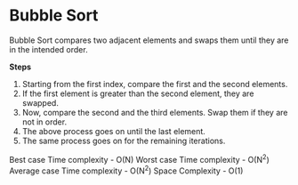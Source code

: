 # Bubble Sort
Bubble Sort compares two adjacent elements and swaps them until they are in the intended order.

**Steps**
1. Starting from the first index, compare the first and the second elements.
2. If the first element is greater than the second element, they are swapped.
3. Now, compare the second and the third elements. Swap them if they are not in order.
4. The above process goes on until the last element.
5. The same process goes on for the remaining iterations.


Best case Time complexity - O(N)
Worst case Time complexity - O(N<sup>2</sup>)
Average case Time complexity - O(N<sup>2</sup>)
Space Complexity - O(1)
